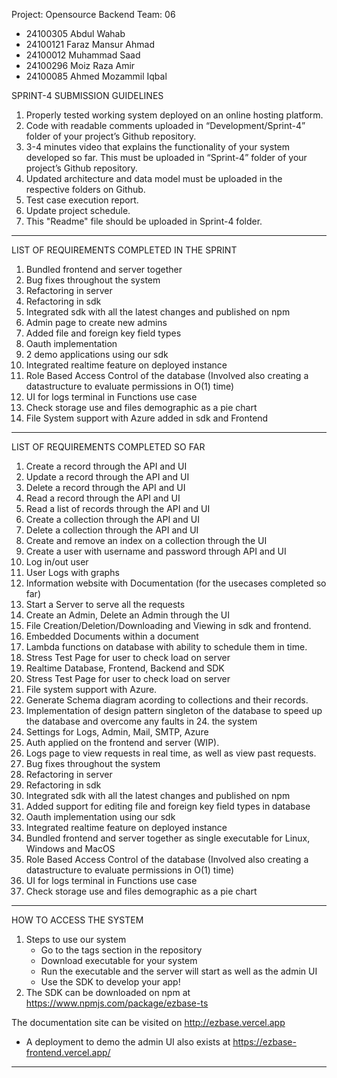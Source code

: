 Project: Opensource Backend
Team: 06

- 24100305 Abdul Wahab
- 24100121 Faraz Mansur Ahmad
- 24100012 Muhammad Saad
- 24100296 Moiz Raza Amir
- 24100085 Ahmed Mozammil Iqbal

SPRINT-4 SUBMISSION GUIDELINES

1. Properly tested working system deployed on an online hosting platform.
2. Code with readable comments uploaded in “Development/Sprint-4” folder of your project’s Github repository.
3. 3-4 minutes video that explains the functionality of your system developed so far. This must be uploaded in “Sprint-4” folder of your project’s Github repository.
4. Updated architecture and data model must be uploaded in the respective folders on Github.
5. Test case execution report.
6. Update project schedule.
7. This "Readme" file should be uploaded in Sprint-4 folder.



------------------------------------------------------------------------------------------------

LIST OF REQUIREMENTS COMPLETED IN THE SPRINT

1. Bundled frontend and server together
2. Bug fixes throughout the system
3. Refactoring in server
4. Refactoring in sdk
5. Integrated sdk with all the latest changes and published on npm
6. Admin page to create new admins
7. Added file and foreign key field types
8. Oauth implementation
9. 2 demo applications using our sdk
10. Integrated realtime feature on deployed instance
11. Role Based Access Control of the database (Involved also creating a datastructure to evaluate permissions in O(1) time)
12. UI for logs terminal in Functions use case
13. Check storage use and files demographic as a pie chart
14. File System support with Azure added in sdk and Frontend
    

------------------------------------------------------------------------------------------------


LIST OF REQUIREMENTS COMPLETED SO FAR

1. Create a record through the API and UI
2. Update a record through the API and UI
3. Delete a record through the API and UI
4. Read a record through the API and UI
5. Read a list of records through the API and UI
6. Create a collection through the API and UI
7. Delete a collection through the API and UI
8. Create and remove an index on a collection through the UI
9. Create a user with username and password through API and UI
10. Log in/out user
11. User Logs with graphs
12. Information website with Documentation (for the usecases completed so far)
13. Start a Server to serve all the requests
14. Create an Admin, Delete an Admin through the UI
15. File Creation/Deletion/Downloading and Viewing in sdk and frontend.
16. Embedded Documents within a document
17. Lambda functions on database with ability to schedule them in time.
18. Stress Test Page for user to check load on server
19. Realtime Database, Frontend, Backend and SDK
20. Stress Test Page for user to check load on server
21. File system support with Azure.
22. Generate Schema diagram acording to collections and their records.
23. Implementation of design pattern singleton of the database to speed up the database and overcome any faults in 24. the system
25. Settings for Logs, Admin, Mail, SMTP, Azure
26. Auth applied on the frontend and server (WIP).
27. Logs page to view requests in real time, as well as view past requests.
28. Bug fixes throughout the system
29. Refactoring in server
30. Refactoring in sdk
31. Integrated sdk with all the latest changes and published on npm
32. Added support for editing file and foreign key field types in database
33. Oauth implementation using our sdk
34. Integrated realtime feature on deployed instance
35. Bundled frontend and server together as single executable for Linux, Windows and MacOS
36. Role Based Access Control of the database (Involved also creating a datastructure to evaluate permissions in O(1) time)
37. UI for logs terminal in Functions use case
38. Check storage use and files demographic as a pie chart

------------------------------------------------------------------------------------------------
HOW TO ACCESS THE SYSTEM

1. Steps to use our system
    - Go to the tags section in the repository
    - Download executable for your system
    - Run the executable and the server will start as well as the admin UI
    - Use the SDK to develop your app!
2. The SDK can be downloaded on npm at https://www.npmjs.com/package/ezbase-ts

The documentation site can be visited on http://ezbase.vercel.app

* A deployment to demo the admin UI also exists at https://ezbase-frontend.vercel.app/
------------------------------------------------------------------------------------------------
